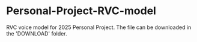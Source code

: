 # Personal-Project-RVC-model
RVC voice model for 2025 Personal Project. The file can be downloaded in the 'DOWNLOAD' folder.
